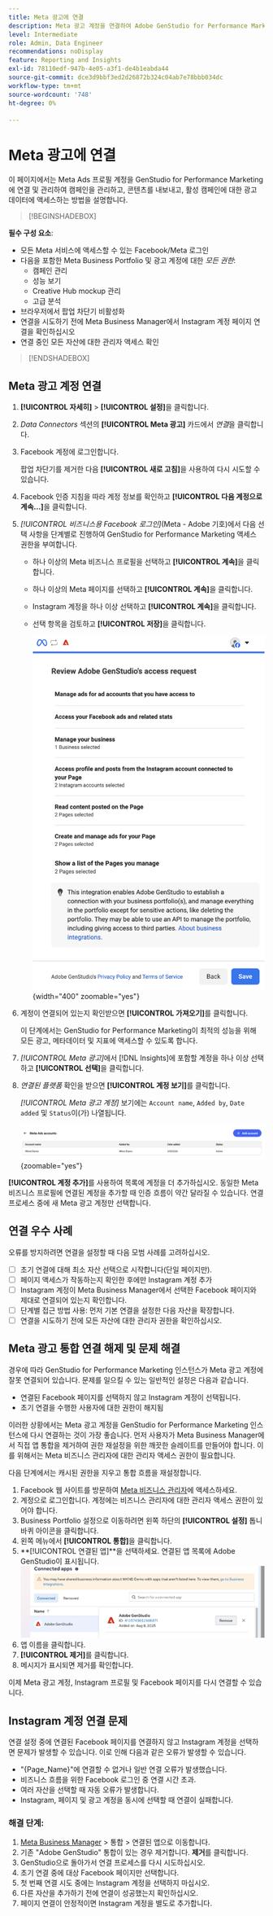 ```yaml
---
title: Meta 광고에 연결
description: Meta 광고 계정을 연결하여 Adobe GenStudio for Performance Marketing으로 광고와 미디어를 활성화하고 모니터링합니다.
level: Intermediate
role: Admin, Data Engineer
recommendations: noDisplay
feature: Reporting and Insights
exl-id: 78110edf-947b-4e05-a3f1-de4b1eabda44
source-git-commit: dce3d9bbf3ed2d26872b324c04ab7e78bbb034dc
workflow-type: tm+mt
source-wordcount: '748'
ht-degree: 0%

---
```


# Meta 광고에 연결

이 페이지에서는 Meta Ads 프로필 계정을 GenStudio for Performance Marketing에 연결 및 관리하여 캠페인을 관리하고, 콘텐츠를 내보내고, 활성 캠페인에 대한 광고 데이터에 액세스하는 방법을 설명합니다.

>[!BEGINSHADEBOX]

**필수 구성 요소**:

- 모든 Meta 서비스에 액세스할 수 있는 Facebook/Meta 로그인
- 다음을 포함한 Meta Business Portfolio 및 광고 계정에 대한 _모든 권한_:
   - 캠페인 관리
   - 성능 보기
   - Creative Hub mockup 관리
   - 고급 분석
- 브라우저에서 팝업 차단기 비활성화
- 연결을 시도하기 전에 Meta Business Manager에서 Instagram 계정 페이지 연결을 확인하십시오
- 연결 중인 모든 자산에 대한 관리자 액세스 확인

>[!ENDSHADEBOX]

## Meta 광고 계정 연결

1. **[!UICONTROL 자세히]** > **[!UICONTROL 설정]**&#x200B;을 클릭합니다.

1. _Data Connectors_ 섹션의 **[!UICONTROL Meta 광고]** 카드에서 _연결_&#x200B;을 클릭합니다.

1. Facebook 계정에 로그인합니다.

   팝업 차단기를 제거한 다음 **[!UICONTROL 새로 고침]**&#x200B;을 사용하여 다시 시도할 수 있습니다.

1. Facebook 인증 지침을 따라 계정 정보를 확인하고 **[!UICONTROL 다음 계정으로 계속...]**&#x200B;을 클릭합니다.

1. _[!UICONTROL 비즈니스용 Facebook 로그인]_(Meta - Adobe 기호)에서 다음 선택 사항을 단계별로 진행하여 GenStudio for Performance Marketing 액세스 권한을 부여합니다.

   - 하나 이상의 Meta 비즈니스 프로필을 선택하고 **[!UICONTROL 계속]**&#x200B;을 클릭합니다.
   - 하나 이상의 Meta 페이지를 선택하고 **[!UICONTROL 계속]**&#x200B;을 클릭합니다.
   - Instagram 계정을 하나 이상 선택하고 **[!UICONTROL 계속]**&#x200B;을 클릭합니다.
   - 선택 항목을 검토하고 **[!UICONTROL 저장]**&#x200B;을 클릭합니다.

     ![선택 항목 검토](/help/assets/meta/meta-review-selections.png "선택 항목 검토"){width="400" zoomable="yes"}

1. 계정이 연결되어 있는지 확인받으면 **[!UICONTROL 가져오기]**&#x200B;를 클릭합니다.

   이 단계에서는 GenStudio for Performance Marketing이 최적의 성능을 위해 모든 광고, 메타데이터 및 지표에 액세스할 수 있도록 합니다.

1. _[!UICONTROL Meta 광고]_&#x200B;에서 [!DNL Insights]에 포함할 계정을 하나 이상 선택하고 **[!UICONTROL 선택]**&#x200B;을 클릭합니다.

1. _연결된 플랫폼_ 확인을 받으면 **[!UICONTROL 계정 보기]**&#x200B;를 클릭합니다.

   _[!UICONTROL Meta 광고 계정]_ 보기에는 `Account name`, `Added by`, `Date added` 및 `Status`이(가) 나열됩니다.

   ![Meta 계정 목록](/help/assets/meta/meta-accounts-list.png "연결된 Meta 계정 목록"){zoomable="yes"}

**[!UICONTROL 계정 추가]**&#x200B;를 사용하여 목록에 계정을 더 추가하십시오. 동일한 Meta 비즈니스 프로필에 연결된 계정을 추가할 때 인증 흐름이 약간 달라질 수 있습니다. 연결 프로세스 중에 새 Meta 광고 계정만 선택합니다.

## 연결 우수 사례

오류를 방지하려면 연결을 설정할 때 다음 모범 사례를 고려하십시오.

- [ ] 초기 연결에 대해 최소 자산 선택으로 시작합니다(단일 페이지만).
- [ ] 페이지 액세스가 작동하는지 확인한 후에만 Instagram 계정 추가
- [ ] Instagram 계정이 Meta Business Manager에서 선택한 Facebook 페이지와 제대로 연결되어 있는지 확인합니다.
- [ ] 단계별 접근 방법 사용: 먼저 기본 연결을 설정한 다음 자산을 확장합니다.
- [ ] 연결을 시도하기 전에 모든 자산에 대한 관리자 권한을 확인하십시오.

## Meta 광고 통합 연결 해제 및 문제 해결

경우에 따라 GenStudio for Performance Marketing 인스턴스가 Meta 광고 계정에 잘못 연결되어 있습니다. 문제를 일으킬 수 있는 일반적인 설정은 다음과 같습니다.

- 연결된 Facebook 페이지를 선택하지 않고 Instagram 계정이 선택됩니다.
- 초기 연결을 수행한 사용자에 대한 권한이 해지됨

이러한 상황에서는 Meta 광고 계정을 GenStudio for Performance Marketing 인스턴스에 다시 연결하는 것이 가장 좋습니다. 먼저 사용자가 Meta Business Manager에서 직접 앱 통합을 제거하여 권한 재설정을 위한 깨끗한 슬레이트를 만들어야 합니다. 이를 위해서는 Meta 비즈니스 관리자에 대한 관리자 액세스 권한이 필요합니다.

다음 단계에서는 캐시된 권한을 지우고 통합 흐름을 재설정합니다.

1. Facebook 웹 사이트를 방문하여 [Meta 비즈니스 관리자](https://business.facebook.com)에 액세스하세요.
1. 계정으로 로그인합니다. 계정에는 비즈니스 관리자에 대한 관리자 액세스 권한이 있어야 합니다.
1. Business Portfolio 설정으로 이동하려면 왼쪽 하단의 **[!UICONTROL 설정]** 톱니바퀴 아이콘을 클릭합니다.
1. 왼쪽 메뉴에서 **[!UICONTROL 통합]**&#x200B;을 클릭합니다.
1. **[!UICONTROL 연결된 앱]**을 선택하세요. 연결된 앱 목록에 Adobe GenStudio이 표시됩니다.
   ![Meta Business Manager 연결된 앱](./meta-connected-apps.png "Meta Business Manager 연결된 앱 창")
1. 앱 이름을 클릭합니다.
1. **[!UICONTROL 제거]**&#x200B;를 클릭합니다.
1. 메시지가 표시되면 제거를 확인합니다.

이제 Meta 광고 계정, Instagram 프로필 및 Facebook 페이지를 다시 연결할 수 있습니다.

## Instagram 계정 연결 문제

연결 설정 중에 연결된 Facebook 페이지를 연결하지 않고 Instagram 계정을 선택하면 문제가 발생할 수 있습니다. 이로 인해 다음과 같은 오류가 발생할 수 있습니다.

- &quot;{Page_Name}&quot;에 연결할 수 없거나 일반 연결 오류가 발생했습니다.
- 비즈니스 흐름을 위한 Facebook 로그인 중 연결 시간 초과.
- 여러 자산을 선택할 때 자동 오류가 발생합니다.
- Instagram, 페이지 및 광고 계정을 동시에 선택할 때 연결이 실패합니다.

### 해결 단계:

1. [Meta Business Manager](https://business.facebook.com) > 통합 > 연결된 앱으로 이동합니다.
1. 기존 &quot;Adobe GenStudio&quot; 통합이 있는 경우 제거합니다. **제거**&#x200B;를 클릭합니다.
1. GenStudio으로 돌아가서 연결 프로세스를 다시 시도하십시오.
1. 초기 연결 중에 대상 Facebook 페이지만 선택합니다.
1. 첫 번째 연결 시도 중에는 Instagram 계정을 선택하지 마십시오.
1. 다른 자산을 추가하기 전에 연결이 성공했는지 확인하십시오.
1. 페이지 연결이 안정적이면 Instagram 계정을 별도로 추가합니다.


